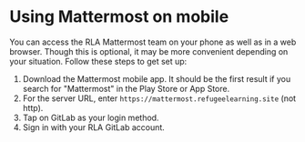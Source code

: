 # Using Mattermost on mobile

You can access the RLA Mattermost team on your phone as well as in a web browser. Though this is optional, it may be more convenient depending on your situation. Follow these steps to get set up:
1. Download the Mattermost mobile app. It should be the first result if you search for "Mattermost" in the Play Store or App Store.
2. For the server URL, enter `https://mattermost.refugeelearning.site` (not http).
3. Tap on GitLab as your login method.
4. Sign in with your RLA GitLab account.
